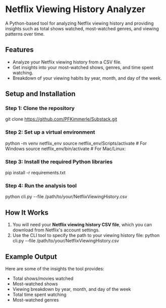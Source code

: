 # Netflix Viewing History Analyzer

A Python-based tool for analyzing Netflix viewing history and providing insights such as total shows watched, most-watched genres, and viewing patterns over time.

## Features
- Analyze your Netflix viewing history from a CSV file.
- Get insights into your most-watched shows, genres, and time spent watching.
- Breakdown of your viewing habits by year, month, and day of the week.


## Setup and Installation

### Step 1: Clone the repository 
git clone https://github.com/PFKimmerle/Substack.git

### Step 2: Set up a virtual environment
python -m venv netflix_env
source netflix_env/Scripts/activate  # For Windows
source netflix_env/bin/activate # For Mac/Linux:

### Step 3: Install the required Python libraries
pip install -r requirements.txt

### Step 4: Run the analysis tool
python cli.py --file /path/to/your/NetflixViewingHistory.csv


## How It Works
1. You will need your **Netflix viewing history CSV file**, which you can download from Netflix's account settings.
2. Use the CLI tool to specify the path to your viewing history file:
python cli.py --file /path/to/your/NetflixViewingHistory.csv


## Example Output
Here are some of the insights the tool provides:
- Total shows/movies watched
- Most-watched shows
- Viewing breakdown by year, month, and day of the week
- Total time spent watching
- Most-watched genres